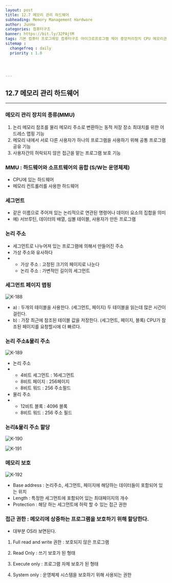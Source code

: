 ```yaml
---
layout: post
title: 12.7 메모리 관리 하드웨어
subheading: Memory Management Hardware
author: JunHo
categories: 컴퓨터구조
banner: https://bit.ly/32PAjtM
tags: 기본 컴퓨터 프로그래밍 컴퓨터구조 마이크로프로그램 제어 중앙처리장치 CPU 메모리관리
sitemap :
  changefreq : daily
  priority : 1.0




---
```




## 12.7 메모리 관리 하드웨어

---

### 메모리 관리 장치의 종류(MMU)

1. 논리 메모리 참조를 물리 메모리 주소로 변환하는 동적 저장 장소 최대치를 위한 어드레스 맵핑 기능
2. 메모리 내에서 서로 다른 사용자가 하나의 프로그램을 사용하기 위해 공통 프로그램 공유 기능
3. 사용자간의 허락되지 않은 접근을 맡는 프로그램 보호 기능



### MMU : 하드웨어와 소프트웨어의 융합 (S/W는 운영체제)

- CPU에 있는 하드웨어
- 메모리 컨트롤러를 사용한 하드웨어



### 세그먼트

- 같은 이름으로 주어져 있는 논리적으로 연관된 명령어나 데이터 요소의 집합을 의미
- 예) 서브루틴, 데이터의 배열, 심볼 테이블, 사용자가 만든 프로그램



### 논리 주소

- 세그먼트로 나누어져 있는 프로그램에 의해서 만들어진 주소
- 가상 주소와 유사하다
- - 가상 주소 : 고정된 크기의 페이지로 나눈다
  - 논리 주소 : 가변적인 길이의 세그먼트



### 세그먼트 페이지 맵핑

![K-188](https://user-images.githubusercontent.com/38898759/120964989-2803d780-c79f-11eb-8002-a1888bcada54.png)

- a) : 두개의 테이블을 사용한다. (세그먼트, 페이지) 두 테이블을 읽는데 많은 시간이 걸린다.
- b) : 가장 최근에 참조된 테이블 값을 저장한다. (세그먼트, 페이지, 블록) CPU가 참조된 페이지를 요청할시에 더 빠르다.



### 논리 주소&물리 주소

![K-189](https://user-images.githubusercontent.com/38898759/120965344-be37fd80-c79f-11eb-9e60-3c88090dd588.png)

- 논리 주소
- - 4비트 세그먼트 : 16세그먼트
  - 8비트 페이지 : 256페이지
  - 8비트 워드 : 256 주소필드
- 물리 주소
- - 12비트 블록 : 4096 블록
  - 8비트 워드 : 256 주소 필드

 



### 논리&물리 주소 할당

![K-190](https://user-images.githubusercontent.com/38898759/120965430-d871db80-c79f-11eb-8dcc-1a123c54b74f.png)

![K-191](https://user-images.githubusercontent.com/38898759/120965801-5209c980-c7a0-11eb-94e9-45886b1256e5.png)





### 메모리 보호

![K-192](https://user-images.githubusercontent.com/38898759/120966094-b3ca3380-c7a0-11eb-8c7a-6eedf457e82c.png)

- Base address : 논리주소, 세그먼트, 페이지에 해당하는 데이터들이 포함되어 있는 위치
- Length : 특정한 세그먼트에 포함되어 있는 최대페이지의 개수
- Protection : 해당 하는 세그먼트에 허락 할 수 있는 접근 권한



### 접근 권한 : 메모리에 상중하는 프로그램을 보호하기 위해 할당한다.

- 대부분 OS라 보면된다.

1) Full read and write 권한 : 보호되지 않은 프로그램

2) Read Only : 쓰기 보호가 된 형태

3) Execute only : 프로그램 자체 보호가 된 형태

4) System only : 운영체제 시스템을 보호하기 위해 사용되는 권한